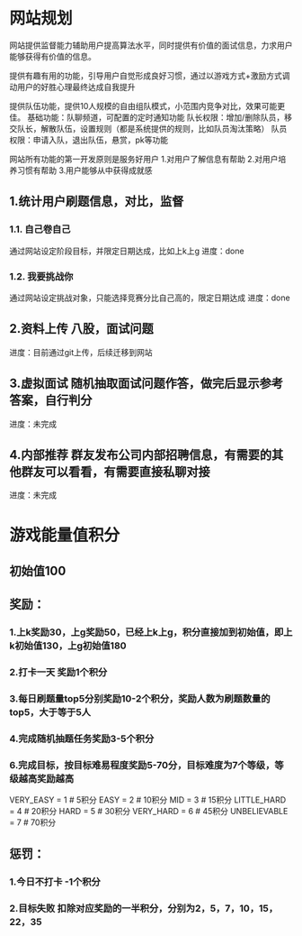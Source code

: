# 网站规划
网站提供监督能力辅助用户提高算法水平，同时提供有价值的面试信息，力求用户能够获得有价值的信息。

提供有趣有用的功能，引导用户自觉形成良好习惯，通过以游戏方式+激励方式调动用户的好胜心理最终达成自我提升

提供队伍功能，提供10人规模的自由组队模式，小范围内竞争对比，效果可能更佳。
基础功能：队聊频道，可配置的定时通知功能
队长权限：增加/删除队员，移交队长，解散队伍，设置规则（都是系统提供的规则，比如队员淘汰策略）
队员权限：申请入队，退出队伍，悬赏，pk等功能

网站所有功能的第一开发原则是服务好用户
1.对用户了解信息有帮助
2.对用户培养习惯有帮助
3.用户能够从中获得成就感

## 1.统计用户刷题信息，对比，监督 
### 1.1. 自己卷自己
通过网站设定阶段目标，并限定日期达成，比如上k上g
进度：done
### 1.2. 我要挑战你
通过网站设定挑战对象，只能选择竞赛分比自己高的，限定日期达成
进度：done
## 2.资料上传 八股，面试问题
进度：目前通过git上传，后续迁移到网站
## 3.虚拟面试 随机抽取面试问题作答，做完后显示参考答案，自行判分
进度：未完成
## 4.内部推荐 群友发布公司内部招聘信息，有需要的其他群友可以看看，有需要直接私聊对接
进度：未完成

# 游戏能量值积分
## 初始值100
## 奖励：
### 1.上k奖励30，上g奖励50，已经上k上g，积分直接加到初始值，即上k初始值130，上g初始值180
### 2.打卡一天 奖励1个积分
### 3.每日刷题量top5分别奖励10-2个积分，奖励人数为刷题数量的top5，大于等于5人
### 4.完成随机抽题任务奖励3-5个积分
### 6.完成目标，按目标难易程度奖励5-70分，目标难度为7个等级，等级越高奖励越高
VERY_EASY = 1  # 5积分
EASY = 2     # 10积分
MID = 3      # 15积分
LITTLE_HARD = 4  # 20积分
HARD = 5       # 30积分
VERY_HARD = 6   # 45积分
UNBELIEVABLE = 7  # 70积分

## 惩罚：
### 1.今日不打卡 -1个积分
### 2.目标失败 扣除对应奖励的一半积分，分别为2，5，7，10，15，22，35